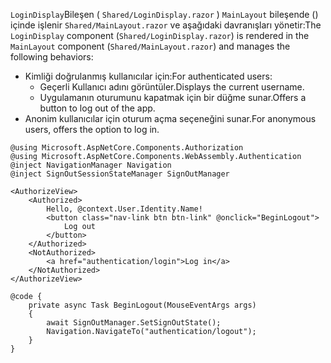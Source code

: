 <span data-ttu-id="2587e-101">`LoginDisplay`Bileşen ( `Shared/LoginDisplay.razor` ) `MainLayout` bileşende () içinde işlenir `Shared/MainLayout.razor` ve aşağıdaki davranışları yönetir:</span><span class="sxs-lookup"><span data-stu-id="2587e-101">The `LoginDisplay` component (`Shared/LoginDisplay.razor`) is rendered in the `MainLayout` component (`Shared/MainLayout.razor`) and manages the following behaviors:</span></span>

* <span data-ttu-id="2587e-102">Kimliği doğrulanmış kullanıcılar için:</span><span class="sxs-lookup"><span data-stu-id="2587e-102">For authenticated users:</span></span>
  * <span data-ttu-id="2587e-103">Geçerli Kullanıcı adını görüntüler.</span><span class="sxs-lookup"><span data-stu-id="2587e-103">Displays the current username.</span></span>
  * <span data-ttu-id="2587e-104">Uygulamanın oturumunu kapatmak için bir düğme sunar.</span><span class="sxs-lookup"><span data-stu-id="2587e-104">Offers a button to log out of the app.</span></span>
* <span data-ttu-id="2587e-105">Anonim kullanıcılar için oturum açma seçeneğini sunar.</span><span class="sxs-lookup"><span data-stu-id="2587e-105">For anonymous users, offers the option to log in.</span></span>

```razor
@using Microsoft.AspNetCore.Components.Authorization
@using Microsoft.AspNetCore.Components.WebAssembly.Authentication
@inject NavigationManager Navigation
@inject SignOutSessionStateManager SignOutManager

<AuthorizeView>
    <Authorized>
        Hello, @context.User.Identity.Name!
        <button class="nav-link btn btn-link" @onclick="BeginLogout">
            Log out
        </button>
    </Authorized>
    <NotAuthorized>
        <a href="authentication/login">Log in</a>
    </NotAuthorized>
</AuthorizeView>

@code {
    private async Task BeginLogout(MouseEventArgs args)
    {
        await SignOutManager.SetSignOutState();
        Navigation.NavigateTo("authentication/logout");
    }
}
```
